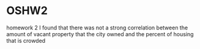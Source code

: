 # OSHW2
homework 2
 I found that there was not a strong correlation between the amount of vacant property that the city owned and the percent of 
 housing that is crowded
